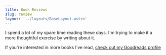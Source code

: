 ```yaml
---
title: Book Reviews
slug: review
layout: '../layouts/BaseLayout.astro'
---
```

I spend a lot of my spare time reading these days. I'm trying to make it a more thoughtful exercise by writing about it.

If you're interested in more books I've read, [check out my Goodreads profile](https://www.goodreads.com/user/show/32301748-matt-mcmanus)
